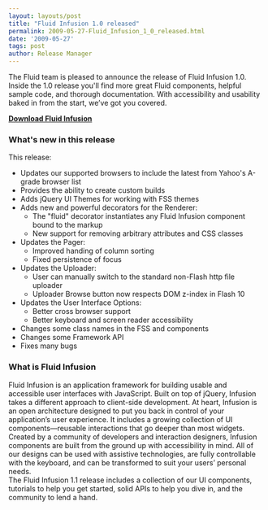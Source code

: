 ```yaml
---
layout: layouts/post
title: "Fluid Infusion 1.0 released"
permalink: 2009-05-27-Fluid_Infusion_1_0_released.html
date: '2009-05-27'
tags: post
author: Release Manager
---
```

The Fluid team is pleased to announce the release of Fluid Infusion 1.0. Inside the 1.0
release you&#39;ll find more great Fluid components, helpful sample code, and thorough documentation.
With accessibility and usability baked in from the start, we’ve got you covered.

**[Download Fluid Infusion](https://github.com/fluid-project/infusion)**

### What&#39;s new in this release

This release:

- Updates our supported browsers to include the latest from Yahoo&#39;s A-grade browser list
- Provides the ability to create custom builds
- Adds jQuery UI Themes for working with FSS themes
- Adds new and powerful decorators for the Renderer:
  - The &quot;fluid&quot; decorator instantiates any Fluid Infusion component bound to the markup
  - New support for removing arbitrary attributes and CSS classes
- Updates the Pager:
  - Improved handing of column sorting
  - Fixed persistence of focus
- Updates the Uploader:
  - User can manually switch to the standard non-Flash http file uploader
  - Uploader Browse button now respects DOM z-index in Flash 10
- Updates the User Interface Options:
  - Better cross browser support
  - Better keyboard and screen reader accessibility
- Changes some class names in the FSS and components
- Changes some Framework API
- Fixes many bugs

### What is Fluid Infusion

Fluid Infusion is an application framework for building usable and accessible user interfaces with
JavaScript. Built on top of jQuery, Infusion takes a different approach to client-side development. At
heart, Infusion is an open architecture designed to put you back in control of your application’s user
experience. It includes a growing collection of UI components—reusable interactions that go deeper than
most widgets. Created by a community of developers and interaction designers, Infusion components are
built from the ground up with accessibility in mind. All of our designs can be used with assistive
technologies, are fully controllable with the keyboard, and can be transformed to suit your users’
personal needs.
</br>
The Fluid Infusion 1.1 release includes a collection of our UI components, tutorials to help you get started,
solid APIs to help you dive in, and the community to lend a hand.
